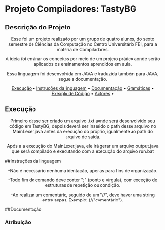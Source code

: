 # Projeto Compiladores: TastyBG

## Descrição do Projeto
<p align="center">Esse foi um projeto realizado por um grupo de quatro alunos, do sexto semestre de Ciências da Computação no Centro Universitário FEI, para a matéria de Compiladores.</p>
<p align="center">A ideia foi ensinar os conceitos por meio de um projeto prático aonde serão aplicados os ensinamentos aprendidos em aula.</p>
<p align="center">Essa linguagem foi desenvolvida em JAVA e traduzida também para JAVA, segue a documentação.</p>

<p align="center">
 <a href="#objetivo">Execução</a> •
 <a href="#roadmap">Instruções da linguagem</a> • 
 <a href="#tecnologias">Documentação</a> • 
 <a href="#contribuicao">Gramáticas</a> •
 <a href="#contribuicao">Exexplo de Código</a> •
 <a href="#licenc-a">Autores</a> • 
</p>


## Execução
<p align="center">Primeiro desse ser criado um arquivo .txt aonde será desenvolvido seu código em TastyBG, depois deverá ser inserido o path desse arquivo no MainLexer.java antes da execução do próprio, igualmente ao path do arquivo de saída.</p>
<p align="center">Após a a execução do MainLexer.java, ele irá gerar um arquivo output.java que será compilado e executando com a execução do arquivo run.bat</p>


##Instruções da linguagem
<p align="center">-Não é necessário nenhuma identação, apenas para fins de organização.</p>
<p align="center">-Todo fim de comando deve conter ";" (ponto e vírgula), com exceção de estruturas de repetição ou condição.</p>
<p align="center">-Ao realizar um comentário, seguido de um "//", deve haver uma string entre aspas. Exemplo: (//"comentário").</p>

##Documentação
### Atribuição

